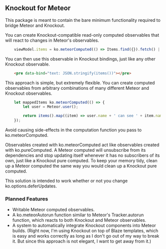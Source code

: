 ## Knockout for Meteor

This package is meant to contain the bare minimum functionality required to bridge Meteor and Knockout.

You can create Knockout-compatible read-only computed observables that will react to changes in Meteor's observables.

```js
    viewModel.items = ko.meteorComputed(() => Items.find({}).fetch() || []);
```

You can then use this observable in Knockout bindings, just like any other Knockout observable.

```html
    <pre data-bind="text: JSON.stringify(items())"></pre>
```

This approach is simple, but extremely flexible. You can create computed observables from arbitrary combinations of many different Meteor and Knockout observables.

```js
    let mappedItems ko.meteorComputed(() => {
        let user = Meteor.user();

        return items().map((item) => user.name + ' can see ' + item.name);
    });
```

Avoid causing side-effects in the computation function you pass to ko.meteorComputed.

Observables created with ko.meteorComputed act like observables created with ko.pureComputed. A Meteor computed will unsubscribe from its dependencies and stop updating itself whenever it has no subscribers of its own, just like a Knockout pure computed. To keep your memory tidy, clean up a Meteor computed the same way you would clean up a Knockout pure computed.

This solution is intended to work whether or not you change ko.options.deferUpdates.

### Planned Features

* Writable Meteor computed observables.
* A ko.meteorAutorun function similar to Meteor's Tracker.autorun function, which reacts to both Knockout and Meteor observables.
* A system to automatically integrate Knockout components into Meteor builds. (Right now, I'm using Knockout on top of Blaze templates, which is easy and works correctly as long as I don't go out of my way to break it. But since this approach is not elegant, I want to get away from it.)

